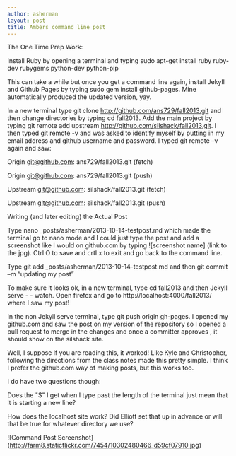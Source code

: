 ```yaml
---
author: asherman
layout: post
title: Ambers command line post
---
```


The One Time Prep Work:

Install Ruby by opening a terminal and typing sudo apt-get install ruby ruby-dev rubygems python-dev python-pip

This can take a while but once you get a command line again, install Jekyll and Github Pages by typing sudo gem install github-pages.  Mine automatically produced the updated version, yay.

In a new terminal type git clone http://github.com/ans729/fall2013.git and then change directories by typing cd fall2013.  Add the main project by typing git remote add upstream http://github.com/silshack/fall2013.git. I then typed git remote -v and was asked to identify myself by putting in my email address and github username and password.  I typed git remote –v again and saw:

Origin git@github.com: ans729/fall2013.git (fetch)

Origin git@github.com: ans729/fall2013.git (push)

Upstream git@github.com: silshack/fall2013.git (fetch)

Upstream git@github.com: silshack/fall2013.git (push)

Writing (and later editing) the Actual Post

Type nano _posts/asherman/2013-10-14-testpost.md which made the terminal go to nano mode and I could just type the post and add a screenshot like I would on github.com by typing ![screenshot name] (link to the jpg). Ctrl O to save and crtl x to exit and go back to the command line. 

Type git add _posts/asherman/2013-10-14-testpost.md and then git commit –m “updating my post”

To make sure it looks ok, in a new terminal, type cd fall2013 and then Jekyll serve - - watch.  Open firefox and go to http://localhost:4000/fall2013/ where I saw my post!

In the non Jekyll serve terminal, type git push origin gh-pages.  I opened my github.com and saw the post on my version of the repository so I opened a pull request to merge in the changes and once a committer approves , it should show on the silshack site.

Well, I suppose if you are reading this, it worked!
Like Kyle and Christopher, following the directions from the class notes
made this pretty simple.  I think I prefer the github.com way of making posts,
but this works too.

I do have two questions though:

Does the "$" I get when I type past the length of the terminal just mean that it is starting a new line?

How does the localhost site work? Did Elliott set that up in advance or
will that be true for whatever directory we use?

![Command Post Screenshot] (http://farm8.staticflickr.com/7454/10302480466_d59cf07910.jpg)
